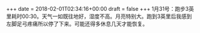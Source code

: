 +++
date = 2018-02-01T02:34:16+00:00
draft = false
+++
1月31号：跑步3英里耗时00:30。天气一如既往地好，湿度不高。月亮特别大。跑到3英里后我感到左脚足弓疼痛所以停了下来。可能还得多休息几天才能恢复。